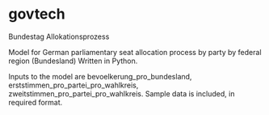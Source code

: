 # govtech
Bundestag Allokationsprozess

Model for German parliamentary seat allocation process by party by federal region (Bundesland)
Written in Python.

Inputs to the model are bevoelkerung_pro_bundesland, erststimmen_pro_partei_pro_wahlkreis, zweitstimmen_pro_partei_pro_wahlkreis. Sample data is included, in required format.
